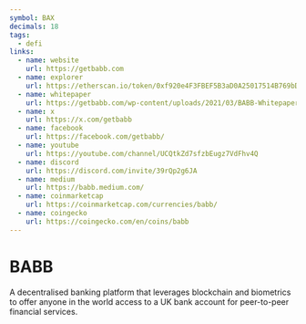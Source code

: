 ```yaml
---
symbol: BAX
decimals: 18
tags:
  - defi
links:
  - name: website
    url: https://getbabb.com
  - name: explorer
    url: https://etherscan.io/token/0xf920e4F3FBEF5B3aD0A25017514B769bDc4Ac135
  - name: whitepaper
    url: https://getbabb.com/wp-content/uploads/2021/03/BABB-Whitepaper.pdf
  - name: x
    url: https://x.com/getbabb
  - name: facebook
    url: https://facebook.com/getbabb/
  - name: youtube
    url: https://youtube.com/channel/UCQtkZd7sfzbEugz7VdFhv4Q
  - name: discord
    url: https://discord.com/invite/39rQp2g6JA
  - name: medium
    url: https://babb.medium.com/
  - name: coinmarketcap
    url: https://coinmarketcap.com/currencies/babb/
  - name: coingecko
    url: https://coingecko.com/en/coins/babb
---
```


# BABB

A decentralised banking platform that leverages blockchain and biometrics to offer anyone in the world access to a UK bank account for peer-to-peer financial services.

